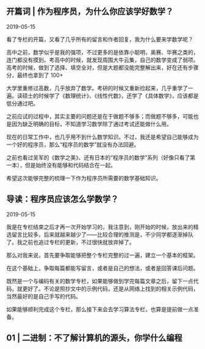 
## 开篇词 | 作为程序员，为什么你应该学好数学？

2019-05-15

看了专栏的开篇，又看了几乎所有的留言和作者回复，我为什么要来学数学呢？

高中之前，数学似乎是我的强项，不过更多的是依靠小聪明，奥赛、华赛之类的，连门都没有摸到。考高中的时候，就发现周围大牛云集，自己的数学变成了弱项。高考的时候，做到了选择、填空全对，但是大题都没能完整解出来，好在还有步骤分，最终也拿到了 100+

大学里重修过高数，几乎放弃了数学。考研的时候又重新捡起来，几乎重学了一遍。读硕士的时候学了《数理统计》、《线性代数》，还学了《具体数学》，应该都是低分通过吧。

之前应试的过程中，其实主要的问题还是在于做题不够多；而做题不够多，可能也是因为缺乏明确的目标，不知道学习数学除了通过考试还能做什么用。

现在的日常工作中，也几乎用不到什么数学知识。不过，我还是希望自己能够成为一个好的程序员，那么“程序员的数学”就没有办法回避。

之前也看过吴军的《数学之美》、还有日本的“程序员的数学”系列（好像只看了第一本），但是始终没有能够和代码结合在一起。

希望这次能够完整的梳理一下作为程序员所需要的数学基础知识。

## 导读：程序员应该怎么学数学？

2019-05-15

我是在专栏结束之后才再一次开始学习的，我注意到，刚开始的时候，放出来的精选留言比较多，后来就越来越少了——比较合理的推测是，不少同学都逐渐掉队了。我之前也追过专栏的更新，不过很快就放弃掉了。

那么对我来说，首先要争取能够把整个专栏完整的过一遍，建立一个基本的框架。

在这个基础上，争取每篇都能写留言，或者是自己的想法，或者是回答课后问题。

既然是一个与编码有关的数学专栏，如果能够做到学完每篇文章之后，留下一点代码，就更好了。不论是照抄文中的示例代码，还是从网络上找到的相关示例代码，当然最好的是自己手写的代码。

如果能够顺利完成这个专栏，那么接下来会去学习算法专栏，也算是提前做一点准备。

## 01 | 二进制：不了解计算机的源头，你学什么编程
